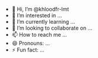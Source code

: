 - 👋 Hi, I’m @khloodfr-lmt
- 👀 I’m interested in ...
- 🌱 I’m currently learning ...
- 💞️ I’m looking to collaborate on ...
- 📫 How to reach me ...
- 😄 Pronouns: ...
- ⚡ Fun fact: ...

<!---
khloodfr-lmt/khloodfr-lmt is a ✨ special ✨ repository because its `README.md` (this file) appears on your GitHub profile.
You can click the Preview link to take a look at your changes.
--->
